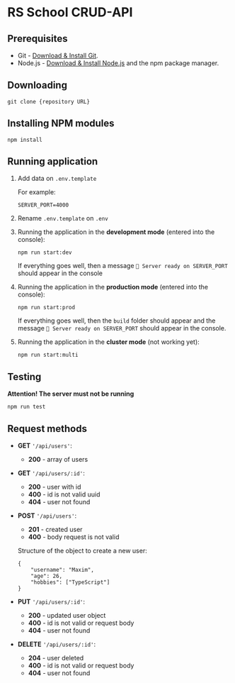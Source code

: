 # RS School CRUD-API

## Prerequisites

- Git - [Download & Install Git](https://git-scm.com/downloads).
- Node.js - [Download & Install Node.js](https://nodejs.org/en/download/) and
  the npm package manager.

## Downloading

```
git clone {repository URL}
```

## Installing NPM modules

```
npm install
```

## Running application

1. Add data on `.env.template`

   For example:

   ```
   SERVER_PORT=4000
   ```

2. Rename `.env.template` on `.env`

3. Running the application in the **development mode** (entered into the
   console):

   ```
   npm run start:dev
   ```

   If everything goes well, then a message `🚀 Server ready on SERVER_PORT`
   should appear in the console

4. Running the application in the **production mode** (entered into the
   console):

   ```
   npm run start:prod
   ```

   If everything goes well, then the `build` folder should appear and the
   message `🚀 Server ready on SERVER_PORT` should appear in the console.

5. Running the application in the **cluster mode** (not working yet):
   ```
   npm run start:multi
   ```

## Testing

**Attention! The server must not be running**

```
npm run test
```

## Request methods

- **GET** `'/api/users'`:

  - **200** - array of users

- **GET** `'/api/users/:id'`:

  - **200** - user with id
  - **400** - id is not valid uuid
  - **404** - user not found

- **POST** `'/api/users'`:

  - **201** - created user
  - **400** - body request is not valid

  Structure of the object to create a new user:

  ```
  {
      "username": "Maxim",
      "age": 26,
      "hobbies": ["TypeScript"]
  }
  ```

- **PUT** `'/api/users/:id'`:

  - **200** - updated user object
  - **400** - id is not valid or request body
  - **404** - user not found

- **DELETE** `'/api/users/:id'`:

  - **204** - user deleted
  - **400** - id is not valid or request body
  - **404** - user not found
